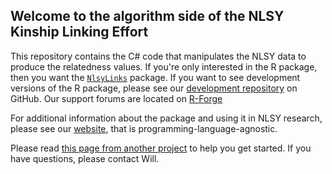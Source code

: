 ## Welcome to the algorithm side of the NLSY Kinship Linking Effort

This repository contains the C# code that manipulates the NLSY data to produce the relatedness values.  If you're only interested in the R package, then you want the [`NlsyLinks`](http://cran.r-project.org/web/packages/NlsyLinks/) package.  If you want to see development versions of the R package, please see our [development repository](https://github.com/LiveOak/NlsyLinks) on GitHub.  Our support forums are located on [R-Forge](https://r-forge.r-project.org/forum/?group_id=1330/)

For additional information about the package and using it in NLSY research, please see our [website](http://liveoak.github.io/NlsyLinks/), that is programming-language-agnostic.
 
Please read [this page from another project](https://github.com/OuhscBbmc/RedcapExample/blob/master/README.md) to help you get started.  If you have questions, please contact Will.
